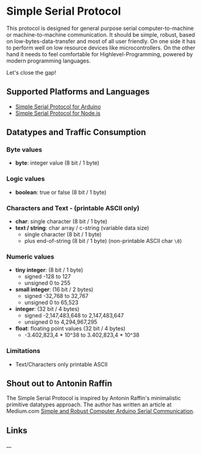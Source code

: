 # Simple Serial Protocol
This protocol is designed for general purpose serial computer-to-machine or machine-to-machine communication.
It should be simple, robust, based on low-bytes-data-transfer and most of all user friendly. 
On one side it has to perform well on low resource devices like microcontrollers.
On the other hand it needs to feel comfortable for Highlevel-Programming, powered by modern programming languages.

Let's close the gap!

## Supported Platforms and Languages
* [Simple Serial Protocol for Arduino]
* [Simple Serial Protocol for Node.js]

## Datatypes and Traffic Consumption

### Byte values
* **byte**: integer value (8 bit / 1 byte)

### Logic values
* **boolean**: true or false (8 bit / 1 byte)

### Characters and Text - (printable ASCII only)
* **char**: single character (8 bit / 1 byte)
* **text / string**: char array / c-string (variable data size)
    * single character (8 bit / 1 byte)
    * plus end-of-string (8 bit / 1 byte) (non-printable ASCII char `\0`) 

### Numeric values
* **tiny integer**: (8 bit / 1 byte) 
    * signed -128 to 127
    * unsigned 0 to 255 
* **small integer**: (16 bit / 2 bytes) 
    * signed -32,768 to 32,767
    * unsigned 0 to 65,523 
* **integer**: (32 bit / 4 bytes)
    * signed -2,147,483,648 to 2,147,483,647
    * unsigned 0 to 4,294,967,295  
* **float**: floating point values (32 bit / 4 bytes)
    * -3.402,823,4 * 10^38 to 3.402,823,4 * 10^38

### Limitations
* Text/Characters only printable ASCII

## Shout out to Antonin Raffin
The Simple Serial Protocol is inspired by Antonin Raffin's minimalistic primitive datatypes approach.
The author has written an article at Medium.com [Simple and Robust Computer Arduino Serial Communication].

## Links
[Simple Serial Protocol for Arduino]:https://gitlab.com/yesbotics/simple-serial-protocol/simple-serial-protocol-arduino
[Simple Serial Protocol for Node.js]:https://gitlab.com/yesbotics/simple-serial-protocol/simple-serial-protocol-node
[Simple and Robust Computer Arduino Serial Communication]:https://medium.com/@araffin/simple-and-robust-computer-arduino-serial-communication-f91b95596788
[araffin/arduino-robust-serial]:https://github.com/araffin/arduino-robust-serial
__